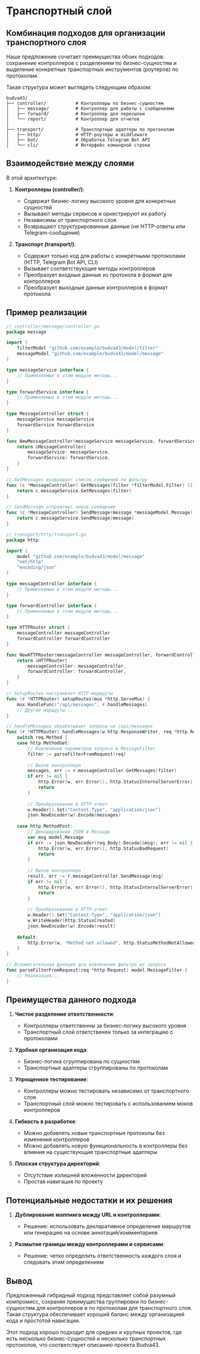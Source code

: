 # Транспортный слой

## Комбинация подходов для организации транспортного слоя

Наше предложение сочетает преимущества обоих подходов: сохранение контроллеров с разделением по бизнес-сущностям и выделение конкретных транспортных инструментов (роутеров) по протоколам.

Такая структура может выглядеть следующим образом:

```
budva43/
├── controller/           # Контроллеры по бизнес-сущностям
│   ├── message/          # Контроллер для работы с сообщениями
│   ├── forward/          # Контроллер для пересылки
│   └── report/           # Контроллер для отчетов
│
├── transport/            # Транспортные адаптеры по протоколам
│   ├── http/             # HTTP-роутеры и middleware
│   ├── bot/              # Обработка Telegram Bot API
│   └── cli/              # Интерфейс командной строки
```

## Взаимодействие между слоями

В этой архитектуре:

1. **Контроллеры (controller/)**:
   - Содержат бизнес-логику высокого уровня для конкретных сущностей
   - Вызывают методы сервисов и оркестрируют их работу
   - Независимы от транспортного слоя
   - Возвращают структурированные данные (не HTTP-ответы или Telegram-сообщения)

2. **Транспорт (transport/)**:
   - Содержит только код для работы с конкретными протоколами (HTTP, Telegram Bot API, CLI)
   - Вызывает соответствующие методы контроллеров
   - Преобразует входные данные из протокола в формат для контроллеров
   - Преобразует выходные данные контроллеров в формат протокола

## Пример реализации

```go
// controller/message/controller.go
package message

import (
    filterModel "github.com/example/budva43/model/filter"
    messageModel "github.com/example/budva43/model/message"
)

type messageService interface {
    // Применяемые в этом модуле методы...
}

type forwardService interface {
    // Применяемые в этом модуле методы...
}

type MessageController struct {
    messageService messageService
    forwardService forwardService
}

func NewMessageController(messageService messageService, forwardService forwardService) *MessageController {
    return &MessageController{
        messageService: messageService,
        forwardService: forwardService,
    }
}

// GetMessages возвращает список сообщений по фильтру
func (c *MessageController) GetMessages(filter *filterModel.Filter) ([]*messageModel.Message, error) {
    return c.messageService.GetMessages(filter)
}

// SendMessage отправляет новое сообщение
func (c *MessageController) SendMessage(message *messageModel.Message) (*messageModel.Message, error) {
    return c.messageService.SendMessage(message)
}

// transport/http/transport.go
package http

import (
    model "github.com/example/budva43/model/message"
    "net/http"
    "encoding/json"
)

type messageController interface {
    // Применяемые в этом модуле методы...
}

type forwardController interface {
    // Применяемые в этом модуле методы...    
}

type HTTPRouter struct {
    messageController messageController
    forwardController forwardController
}

func NewHTTPRouter(messageController messageController, forwardController forwardController) *HTTPRouter {
    return &HTTPRouter{
        messageController: messageController,
        forwardController: forwardController,
    }
}

// SetupRoutes настраивает HTTP-маршруты
func (r *HTTPRouter) setupRoutes(mux *http.ServeMux) {
    mux.HandleFunc("/api/messages", r.handleMessages)
    // Другие маршруты...
}

// handleMessages обрабатывает запросы на /api/messages
func (r *HTTPRouter) handleMessages(w http.ResponseWriter, req *http.Request) {
    switch req.Method {
    case http.MethodGet:
        // Извлечение параметров запроса в MessageFilter
        filter := parseFilterFromRequest(req)
        
        // Вызов контроллера
        messages, err := r.messageController.GetMessages(filter)
        if err != nil {
            http.Error(w, err.Error(), http.StatusInternalServerError)
            return
        }
        
        // Преобразование в HTTP-ответ
        w.Header().Set("Content-Type", "application/json")
        json.NewEncoder(w).Encode(messages)
        
    case http.MethodPost:
        // Декодирование JSON в Message
        var msg model.Message
        if err := json.NewDecoder(req.Body).Decode(&msg); err != nil {
            http.Error(w, err.Error(), http.StatusBadRequest)
            return
        }
        
        // Вызов контроллера
        result, err := r.messageController.SendMessage(msg)
        if err != nil {
            http.Error(w, err.Error(), http.StatusInternalServerError)
            return
        }
        
        // Преобразование в HTTP-ответ
        w.Header().Set("Content-Type", "application/json")
        w.WriteHeader(http.StatusCreated)
        json.NewEncoder(w).Encode(result)
        
    default:
        http.Error(w, "Method not allowed", http.StatusMethodNotAllowed)
    }
}

// Вспомогательная функция для извлечения фильтра из запроса
func parseFilterFromRequest(req *http.Request) model.MessageFilter {
    // Реализация...
}
```

## Преимущества данного подхода

1. **Чистое разделение ответственности**:
   - Контроллеры ответственны за бизнес-логику высокого уровня
   - Транспортный слой ответственен только за интеграцию с протоколами

2. **Удобная организация кода**:
   - Бизнес-логика сгруппирована по сущностям
   - Транспортные адаптеры сгруппированы по протоколам

3. **Упрощенное тестирование**:
   - Контроллеры можно тестировать независимо от транспортного слоя
   - Транспортный слой можно тестировать с использованием моков контроллеров

4. **Гибкость в разработке**:
   - Можно добавлять новые транспортные протоколы без изменения контроллеров
   - Можно добавлять новую функциональность в контроллеры без влияния на существующие транспортные адаптеры

5. **Плоская структура директорий**:
   - Отсутствие излишней вложенности директорий
   - Простая навигация по проекту

## Потенциальные недостатки и их решения

1. **Дублирование маппинга между URL и контроллерами**:
   - Решение: использовать декларативное определение маршрутов или генерацию на основе аннотаций/комментариев

2. **Размытие границы между контроллерами и сервисами**:
   - Решение: четко определить ответственность каждого слоя и следовать этим определениям

## Вывод

Предложенный гибридный подход представляет собой разумный компромисс, сохраняя преимущества группировки по бизнес-сущностям для контроллеров и по протоколам для транспортного слоя. Такая структура обеспечивает хороший баланс между организацией кода и простотой навигации.

Этот подход хорошо подходит для средних и крупных проектов, где есть несколько бизнес-сущностей и несколько транспортных протоколов, что соответствует описанию проекта Budva43.
